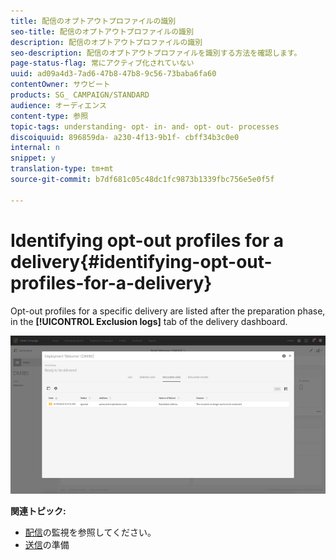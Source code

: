 ```yaml
---
title: 配信のオプトアウトプロファイルの識別
seo-title: 配信のオプトアウトプロファイルの識別
description: 配信のオプトアウトプロファイルの識別
seo-description: 配信のオプトアウトプロファイルを識別する方法を確認します。
page-status-flag: 常にアクティブ化されていない
uuid: ad09a4d3-7ad6-47b8-47b8-9c56-73baba6fa60
contentOwner: サウビート
products: SG_ CAMPAIGN/STANDARD
audience: オーディエンス
content-type: 参照
topic-tags: understanding- opt- in- and- opt- out- processes
discoiquuid: 896859da- a230-4f13-9b1f- cbff34b3c0e0
internal: n
snippet: y
translation-type: tm+mt
source-git-commit: b7df681c05c48dc1fc9873b1339fbc756e5e0f5f

---
```



# Identifying opt-out profiles for a delivery{#identifying-opt-out-profiles-for-a-delivery}

Opt-out profiles for a specific delivery are listed after the preparation phase, in the **[!UICONTROL Exclusion logs]** tab of the delivery dashboard.

![](assets/exclusion_blacklisting.png)

**関連トピック:**

* [配信](../../sending/using/monitoring-a-delivery.md#exclusion-logs)の監視を参照してください。
* [送信](../../sending/using/preparing-the-send.md)の準備

